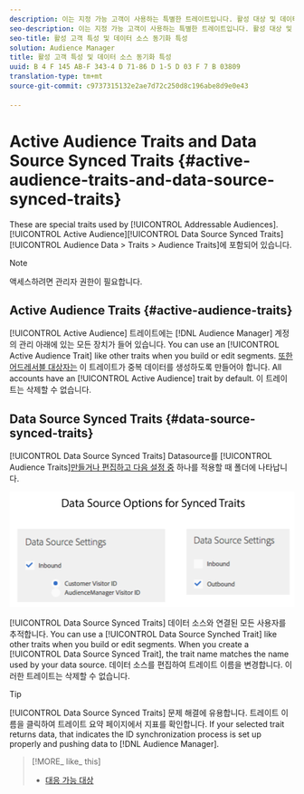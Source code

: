 ```yaml
---
description: 이는 지정 가능 고객이 사용하는 특별한 트레이트입니다. 활성 대상 및 데이터 소스 동기화된 트레이트는 대상 데이터 > 트레이트레이트 > 대상 트레이트에 있습니다.
seo-description: 이는 지정 가능 고객이 사용하는 특별한 트레이트입니다. 활성 대상 및 데이터 소스 동기화된 트레이트는 대상 데이터 > 트레이트레이트 > 대상 트레이트에 있습니다.
seo-title: 활성 고객 특성 및 데이터 소스 동기화 특성
solution: Audience Manager
title: 활성 고객 특성 및 데이터 소스 동기화 특성
uuid: B 4 F 145 AB-F 343-4 D 71-86 D 1-5 D 03 F 7 B 03809
translation-type: tm+mt
source-git-commit: c9737315132e2ae7d72c250d8c196abe8d9e0e43

---
```



# Active Audience Traits and Data Source Synced Traits {#active-audience-traits-and-data-source-synced-traits}

These are special traits used by [!UICONTROL Addressable Audiences]. [!UICONTROL Active Audience][!UICONTROL Data Source Synced Traits][!UICONTROL Audience Data > Traits > Audience Traits]에 포함되어 있습니다.

>[!NOTE]
>
>액세스하려면 관리자 권한이 필요합니다.

## Active Audience Traits {#active-audience-traits}

[!UICONTROL Active Audience] 트레이트에는 [!DNL Audience Manager] 계정의 관리 아래에 있는 모든 장치가 들어 있습니다. You can use an [!UICONTROL Active Audience Trait] like other traits when you build or edit segments. [또한 어드레서블 대상자는](../../features/addressable-audiences.md) 이 트레이트가 중복 데이터를 생성하도록 만들어야 합니다. All accounts have an [!UICONTROL Active Audience] trait by default. 이 트레이트는 삭제할 수 없습니다.

## Data Source Synced Traits {#data-source-synced-traits}

[!UICONTROL Data Source Synced Traits] Datasource를 [!UICONTROL Audience Traits][만들거나 편집하고 다음 설정 중](../../features/manage-datasources.md#create-data-source) 하나를 적용할 때 폴더에 나타납니다.

![](assets/datasource_synced.png)

[!UICONTROL Data Source Synced Traits] 데이터 소스와 연결된 모든 사용자를 추적합니다. You can use a [!UICONTROL Data Source Synched Trait] like other traits when you build or edit segments. When you create a [!UICONTROL Data Source Synced Trait], the trait name matches the name used by your data source. 데이터 소스를 편집하여 트레이트 이름을 변경합니다. 이러한 트레이트는 삭제할 수 없습니다.

>[!TIP]
>
>[!UICONTROL Data Source Synced Traits] 문제 해결에 유용합니다. 트레이트 이름을 클릭하여 트레이트 요약 페이지에서 지표를 확인합니다. If your selected trait returns data, that indicates the ID synchronization process is set up properly and pushing data to [!DNL Audience Manager].

>[!MORE_ like_ this]
>
>* [대응 가능 대상](../../features/addressable-audiences.md)

